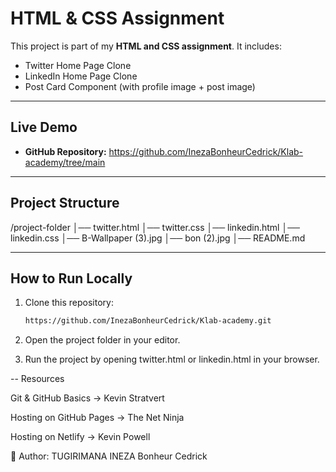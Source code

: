 # HTML & CSS Assignment  

This project is part of my **HTML and CSS assignment**. It includes:  

- Twitter Home Page Clone
- LinkedIn Home Page Clone
- Post Card Component (with profile image + post image)  

---

##  Live Demo  

- **GitHub Repository:** https://github.com/InezaBonheurCedrick/Klab-academy/tree/main

---

##  Project Structure  
/project-folder
│── twitter.html
│── twitter.css
│── linkedin.html
│── linkedin.css
│── B-Wallpaper (3).jpg
│── bon (2).jpg
│── README.md


---

##  How to Run Locally  

1. Clone this repository:  
   ```bash
   https://github.com/InezaBonheurCedrick/Klab-academy.git
2. Open the project folder in your editor.

3. Run the project by opening twitter.html or linkedin.html in your browser.

-- Resources

Git & GitHub Basics → Kevin Stratvert

Hosting on GitHub Pages → The Net Ninja

Hosting on Netlify → Kevin Powell

👤 Author: TUGIRIMANA INEZA Bonheur Cedrick
